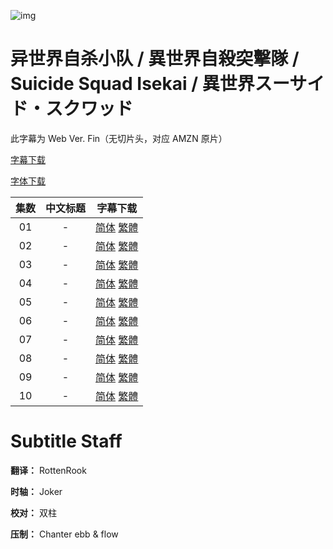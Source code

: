 ![img](https://p.inari.site/kitauji/202406/29/SuicideSquadIsekai.png)

# 异世界自杀小队 / 異世界自殺突擊隊 / Suicide Squad Isekai / 異世界スーサイド・スクワッド

此字幕为 Web Ver. Fin（无切片头，对应 AMZN 原片）

[字幕下载](https://hazukikaguya-my.sharepoint.com/:u:/g/personal/kitaujisub_office_inari_site/EYbEpFoRwPdKj2Naa4N0O6gBjb8_mPe4_pkiCdVW-CjLGg?e=7drjtN)

[字体下载](https://hazukikaguya-my.sharepoint.com/:u:/g/personal/kitaujisub_office_inari_site/EQQf4hm4FsdCqsTIPNfUcAMBNW1PFzdVVLmZSmdz6YvEGg?e=S4LqAb)

|集数|中文标题|字幕下载|
|:-:|:-:|:-:|
|01|-|[简体](<[KitaujiSub] Suicide Squad Isekai - 01.chs.ass>) [繁體](<[KitaujiSub] Suicide Squad Isekai - 01.cht.ass>)|
|02|-|[简体](<[KitaujiSub] Suicide Squad Isekai - 02.chs.ass>) [繁體](<[KitaujiSub] Suicide Squad Isekai - 02.cht.ass>)|
|03|-|[简体](<[KitaujiSub] Suicide Squad Isekai - 03.chs.ass>) [繁體](<[KitaujiSub] Suicide Squad Isekai - 03.cht.ass>)|
|04|-|[简体](<[KitaujiSub] Suicide Squad Isekai - 04.chs.ass>) [繁體](<[KitaujiSub] Suicide Squad Isekai - 04.cht.ass>)|
|05|-|[简体](<[KitaujiSub] Suicide Squad Isekai - 05.chs.ass>) [繁體](<[KitaujiSub] Suicide Squad Isekai - 05.cht.ass>)|
|06|-|[简体](<[KitaujiSub] Suicide Squad Isekai - 06.chs.ass>) [繁體](<[KitaujiSub] Suicide Squad Isekai - 06.cht.ass>)|
|07|-|[简体](<[KitaujiSub] Suicide Squad Isekai - 07.chs.ass>) [繁體](<[KitaujiSub] Suicide Squad Isekai - 07.cht.ass>)|
|08|-|[简体](<[KitaujiSub] Suicide Squad Isekai - 08.chs.ass>) [繁體](<[KitaujiSub] Suicide Squad Isekai - 08.cht.ass>)|
|09|-|[简体](<[KitaujiSub] Suicide Squad Isekai - 09.chs.ass>) [繁體](<[KitaujiSub] Suicide Squad Isekai - 09.cht.ass>)|
|10|-|[简体](<[KitaujiSub] Suicide Squad Isekai - 10.chs.ass>) [繁體](<[KitaujiSub] Suicide Squad Isekai - 10.cht.ass>)|

# Subtitle Staff

**翻译：** RottenRook

**时轴：** Joker

**校对：** 双柱

**压制：** Chanter  ebb & flow
